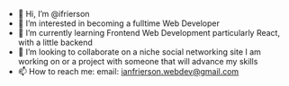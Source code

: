 - 👋 Hi, I’m @ifrierson
- 👀 I’m interested in becoming a fulltime Web Developer 
- 🌱 I’m currently learning Frontend Web Development particularly React, with a little backend
- 💞️ I’m looking to collaborate on a niche social networking site I am working on or a project with someone that will advance my skills
- 📫 How to reach me: email: ianfrierson.webdev@gmail.com

<!---
ifrierson/ifrierson is a ✨ special ✨ repository because its `README.md` (this file) appears on your GitHub profile.
You can click the Preview link to take a look at your changes.
--->
